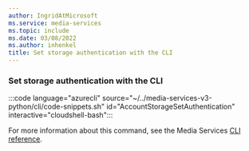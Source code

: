 ```yaml
---
author: IngridAtMicrosoft
ms.service: media-services
ms.topic: include
ms.date: 03/08/2022
ms.author: inhenkel
title: Set storage authentication with the CLI
---
```


<!--Set storage authentication-->

### Set storage authentication with the CLI

:::code language="azurecli" source="~/../media-services-v3-python/cli/code-snippets.sh" id="AccountStorageSetAuthentication" interactive="cloudshell-bash":::

For more information about this command, see the Media Services [CLI reference](/cli/azure/ams/account/storage?view=azure-cli-latest&preserve-view=true#az-ams-account-storage-set-authentication).
